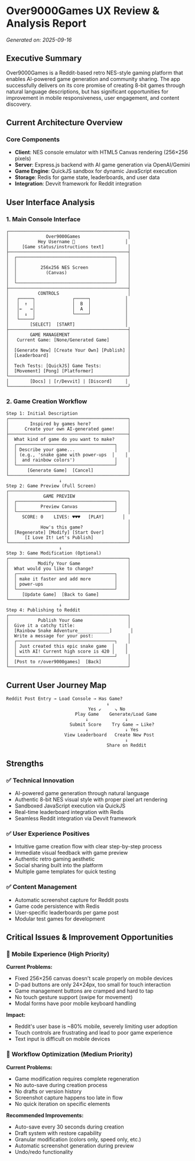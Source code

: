 # Over9000Games UX Review & Analysis Report

*Generated on: 2025-09-16*

## Executive Summary

Over9000Games is a Reddit-based retro NES-style gaming platform that enables AI-powered game generation and community sharing. The app successfully delivers on its core promise of creating 8-bit games through natural language descriptions, but has significant opportunities for improvement in mobile responsiveness, user engagement, and content discovery.

## Current Architecture Overview

### Core Components
- **Client**: NES console emulator with HTML5 Canvas rendering (256×256 pixels)
- **Server**: Express.js backend with AI game generation via OpenAI/Gemini
- **Game Engine**: QuickJS sandbox for dynamic JavaScript execution
- **Storage**: Redis for game state, leaderboards, and user data
- **Integration**: Devvit framework for Reddit integration

## User Interface Analysis

### 1. Main Console Interface
```
┌─────────────────────────────────────────────┐
│              Over9000Games                  │
│           Hey Username 👋                   │
│     [Game status/instructions text]         │
├─────────────────────────────────────────────┤
│  ┌─────────────────────────────────────┐    │
│  │                                     │    │
│  │         256x256 NES Screen          │    │
│  │           (Canvas)                  │    │
│  │                                     │    │
│  └─────────────────────────────────────┘    │
├─────────────────────────────────────────────┤
│           CONTROLS                          │
│   ┌─────┐              ┌─────┐             │
│   │  ↑  │              │  B  │             │
│   │←   →│              │  A  │             │
│   │  ↓  │              └─────┘             │
│   └─────┘                                  │
│        [SELECT]  [START]                   │
├─────────────────────────────────────────────┤
│        GAME MANAGEMENT                      │
│   Current Game: [None/Generated Game]       │
│                                             │
│  [Generate New] [Create Your Own] [Publish] │
│  [Leaderboard]                              │
│                                             │
│  Tech Tests: [QuickJS] Game Tests:          │
│  [Movement] [Pong] [Platformer]             │
└─────────────────────────────────────────────┘
│        [Docs] | [r/Devvit] | [Discord]     │
└─────────────────────────────────────────────┘
```

### 2. Game Creation Workflow
```
Step 1: Initial Description
┌─────────────────────────────────────────────┐
│        Inspired by games here?              │
│      Create your own AI-generated game!     │
├─────────────────────────────────────────────┤
│  What kind of game do you want to make?     │
│  ┌─────────────────────────────────────┐    │
│  │ Describe your game...               │    │
│  │ (e.g., 'snake game with power-ups  │    │
│  │  and rainbow colors')               │    │
│  └─────────────────────────────────────┘    │
│       [Generate Game]  [Cancel]             │
└─────────────────────────────────────────────┘
                    ↓
Step 2: Game Preview (Full Screen)
┌─────────────────────────────────────────────┐
│             GAME PREVIEW                    │
│  ┌─────────────────────────────────────┐    │
│  │         Preview Canvas              │    │
│  └─────────────────────────────────────┘    │
│     SCORE: 0    LIVES: ♥♥♥   [PLAY]       │
│                                             │
│            How's this game?                 │
│  [Regenerate] [Modify] [Start Over]         │
│      [I Love It! Let's Publish]             │
└─────────────────────────────────────────────┘
                    ↓
Step 3: Game Modification (Optional)
┌─────────────────────────────────────────────┐
│           Modify Your Game                  │
│  What would you like to change?             │
│  ┌─────────────────────────────────────┐    │
│  │ make it faster and add more         │    │
│  │ power-ups                           │    │
│  └─────────────────────────────────────┘    │
│     [Update Game]  [Back to Game]           │
└─────────────────────────────────────────────┘
                    ↓
Step 4: Publishing to Reddit
┌─────────────────────────────────────────────┐
│           Publish Your Game                 │
│  Give it a catchy title:                    │
│  [Rainbow Snake Adventure____________]       │
│  Write a message for your post:             │
│  ┌─────────────────────────────────────┐    │
│  │ Just created this epic snake game  │    │
│  │ with AI! Current high score is 420 │    │
│  └─────────────────────────────────────┘    │
│  [Post to r/over9000games]  [Back]          │
└─────────────────────────────────────────────┘
```

## Current User Journey Map
```
Reddit Post Entry → Load Console → Has Game?
                                      ↓
                               Yes ↙     ↘ No
                          Play Game    Generate/Load Game
                              ↓              ↓
                        Submit Score    Try Game → Like?
                              ↓              ↓ Yes
                      View Leaderboard   Create New Post
                                             ↓
                                      Share on Reddit
```

## Strengths

### ✅ **Technical Innovation**
- AI-powered game generation through natural language
- Authentic 8-bit NES visual style with proper pixel art rendering
- Sandboxed JavaScript execution via QuickJS
- Real-time leaderboard integration with Redis
- Seamless Reddit integration via Devvit framework

### ✅ **User Experience Positives**
- Intuitive game creation flow with clear step-by-step process
- Immediate visual feedback with game preview
- Authentic retro gaming aesthetic
- Social sharing built into the platform
- Multiple game templates for quick testing

### ✅ **Content Management**
- Automatic screenshot capture for Reddit posts
- Game code persistence with Redis
- User-specific leaderboards per game post
- Modular test games for development

## Critical Issues & Improvement Opportunities

### 🚨 **Mobile Experience (High Priority)**

**Current Problems:**
- Fixed 256×256 canvas doesn't scale properly on mobile devices
- D-pad buttons are only 24×24px, too small for touch interaction
- Game management buttons are cramped and hard to tap
- No touch gesture support (swipe for movement)
- Modal forms have poor mobile keyboard handling

**Impact:**
- Reddit's user base is ~80% mobile, severely limiting user adoption
- Touch controls are frustrating and lead to poor game experience
- Text input is difficult on mobile devices


### 🔄 **Workflow Optimization (Medium Priority)**

**Current Problems:**
- Game modification requires complete regeneration
- No auto-save during creation process
- No drafts or version history
- Screenshot capture happens too late in flow
- No quick iteration on specific elements

**Recommended Improvements:**
- Auto-save every 30 seconds during creation
- Draft system with restore capability
- Granular modification (colors only, speed only, etc.)
- Automatic screenshot generation during preview
- Undo/redo functionality


